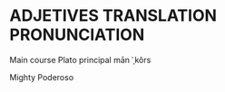 
# ADJETIVES                 TRANSLATION                 PRONUNCIATION           

Main course                 Plato principal             mān ˈˌkôrs     

Mighty                      Poderoso